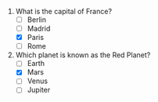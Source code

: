 1. What is the capital of France?
   - [ ] Berlin
   - [ ] Madrid
   - [x] Paris
   - [ ] Rome

2. Which planet is known as the Red Planet?
   - [ ] Earth
   - [x] Mars
   - [ ] Venus
   - [ ] Jupiter
